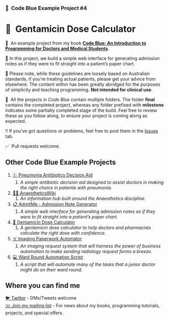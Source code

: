 ### 🏥 &nbsp;Code Blue Example Project #4

# 🧮 &nbsp;Gentamicin Dose Calculator

📖 &nbsp;An example project from my book [**Code Blue: An Introduction to Programming for Doctors and Medical Students**](https://gumroad.com/products/NMtSD/).

💊&nbsp;In this project, we build a simple web interface for generating admission notes as if they were to fit straight into a patient’s paper chart.

🙅‍&nbsp;Please note, while these guidelines are loosely based on Australian standards, if you’re treating actual patients, please get your advice from elsewhere. The content within has been greatly abridged for the purposes of simplicity and teaching programming. **Not intended for clinical use**.

📁 &nbsp;All the projects in *Code Blue* contain multiple folders. The folder **final** contains the completed project, whereas any folder prefixed with **milestone** indicates some partially completed stage of the build. Feel free to review these as you follow along, to ensure your project is coming along as expected. 

‼️&nbsp;If you've got questions or problems, feel free to post them in the [Issues](https://github.com/joshcase/code-blue-gentamicin/issues) tab.

✅ &nbsp;Pull requests welcome.

## Other Code Blue Example Projects

1. [🩺&nbsp;Pneumonia Antibiotics Decision Aid](https://github.com/joshcase/code-blue-pneumonia)
    1. *A simple antibiotic decision aid designed to assist doctors in making the right choice in patients with pneumonia.*
1. [👩🏾‍&nbsp;AnaestheticsWiki](https://github.com/joshcase/code-blue-wiki)
    1. *An information hub built around the Anaesthetics discipline.*
1. [📋&nbsp;AdmitMe - Admission Note Generator](https://github.com/joshcase/code-blue-admitme)
    1. *A simple web interface for generating admission notes as if they were to fit straight into a patient’s paper chart.*
1. [🧮&nbsp;Gentamicin Dose Calculator](https://github.com/joshcase/code-blue-gentamicin)
    1. *A gentamicin dose calculator to help doctors and pharmacists calculate the right dose with confidence.*
1. [☠️&nbsp;Imaging Paperwork Automator](https://github.com/joshcase/code-blue-auto-imaging)
    1. *An imaging request system that will harness the power of business automation to make sending radiology request forms a breeze.*
1. [💻&nbsp;Ward Round Automation Script](https://github.com/joshcase/code-blue-ward-round)
    1. *A script that will automate many of the tasks that a junior doctor might do on their ward round.*

## Where you can find me

[🐦&nbsp;Twitter](https://twitter.com/_JoshCase) - DMs/Tweets welcome
<br>
[✉️&nbsp;Join my mailing list](http://eepurl.com/gWD3Z1) - For news about my books, programming tutorials, projects, and special offers.
